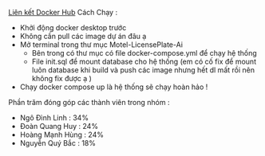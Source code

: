 [Liên kết Docker Hub](https://hub.docker.com/u/yonkonika)
Cách Chạy :
   + Khởi động docker desktop trước
   + Không cần pull các image dự án đâu ạ
   + Mở terminal trong thư mục Motel-LicensePlate-Ai
        - Bên trong có thư mục có file docker-compose.yml để chạy hệ thống
        - File init.sql để mount database cho hệ thống (em có cố fix để mount luôn database khi build và push các image nhưng hết dl mất rồi nên không fix được ạ )
   + Chạy docker compose up là hệ thống sẽ chạy hoàn hảo !

Phần trăm đóng góp các thành viên trong nhóm :
   + Ngô Đình Linh : 34%
   + Đoàn Quang Huy : 24%
   + Hoàng Mạnh Hùng : 24%
   + Nguyễn Quý Bắc : 18%
